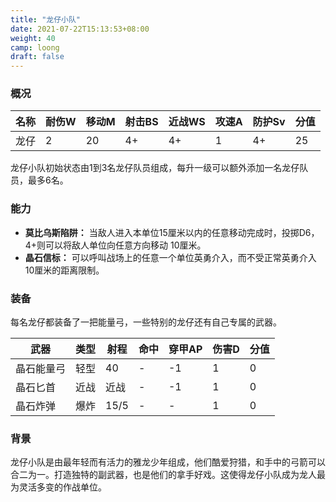 ```yaml
---
title: "龙仔小队"
date: 2021-07-22T15:13:53+08:00
weight: 40
camp: loong
draft: false
---
```


### 概况

| 名称 | 耐伤W | 移动M | 射击BS | 近战WS | 攻速A | 防护Sv | 分值 |
| ---- | ----- | ----- | ------ | ------ | ----- | ------ | ---- |
| 龙仔 | 2     | 20    | 4+     | 4+     | 1     | 4+     | 25   |

龙仔小队初始状态由1到3名龙仔队员组成，每升一级可以额外添加一名龙仔队员，最多6名。

### 能力

* **莫比乌斯陷阱：** 当敌人进入本单位15厘米以内的任意移动完成时，投掷D6，4+则可以将敌人单位向任意方向移动 10厘米。
* **晶石信标：** 可以呼叫战场上的任意一个单位英勇介入，而不受正常英勇介入10厘米的距离限制。

### 装备

每名龙仔都装备了一把能量弓，一些特别的龙仔还有自己专属的武器。

| 武器       | 类型 | 射程 | 命中 | 穿甲AP | 伤害D | 分值 |
| ---------- | ---- | ---- | ---- | ------ | ----- | ---- |
| 晶石能量弓 | 轻型 | 40   | -    | -1     | 1     | 0    |
| 晶石匕首   | 近战 | 近战 | -    | -1     | 1     | 0    |
| 晶石炸弹   | 爆炸 | 15/5 | -    | -      | 1     | 0    |

### 背景

龙仔小队是由最年轻而有活力的雅龙少年组成，他们酷爱狩猎，和手中的弓箭可以合二为一。打造独特的副武器，也是他们的拿手好戏。这使得龙仔小队成为龙人最为灵活多变的作战单位。
